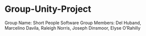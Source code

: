 # Group-Unity-Project

Group Name: Short People Software
Group Members: Del Huband, Marcelino Davila, Raleigh Norris, Joseph Dinsmoor, Elyse O’Rahilly
